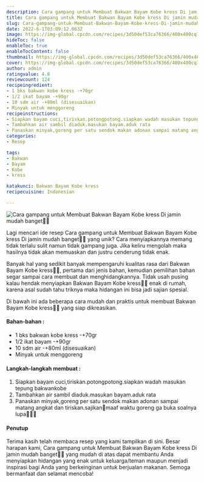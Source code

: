 ```yaml
---
description: Cara gampang untuk Membuat Bakwan Bayam Kobe kress Di jamin mudah banget"
title: Cara gampang untuk Membuat Bakwan Bayam Kobe kress Di jamin mudah banget
slug: Cara-gampang-untuk-Membuat-Bakwan-Bayam-Kobe-kress-Di-jamin-mudah-banget
date: 2022-6-1T03:09:12.063Z
image: https://img-global.cpcdn.com/recipes/3d50def53ca76366/400x400cq70/photo.jpg
hideToc: false
enableToc: true
enableTocContent: false
thumbnail: https://img-global.cpcdn.com/recipes/3d50def53ca76366/400x400cq70/photo.jpg
cover: https://img-global.cpcdn.com/recipes/3d50def53ca76366/400x400cq70/photo.jpg
author: admin
ratingvalue: 4.8
reviewcount: 124
recipeingredient:
- 1 bks bakwan kobe kress -+70gr
- 1/2 ikat bayam -+90gr
- 10 sdm air -+80ml (disesuaikan)
- Minyak untuk menggoreng
recipeinstructions:
- Siapkan bayam cuci,tiriskan.potongpotong.siapkan wadah masukan tepung bakwankobe
- Tambahkan air sambil diaduk.masukan bayam.aduk rata
- Panaskan minyak,goreng per satu sendok makan adonan sampai matang angkat dan tiriskan.sajikan🤤maaf waktu goreng ga buka soalnya lupa🙏🏻😅
categories:
- Resep

tags:
- Bakwan
- Bayam
- Kobe
- kress

katakunci: Bakwan Bayam Kobe kress
recipecuisine: Indonesian

---
```


![Cara gampang untuk Membuat Bakwan Bayam Kobe kress Di jamin mudah banget👩‍🍳](https://img-global.cpcdn.com/recipes/3d50def53ca76366/400x400cq70/photo.jpg)

Lagi mencari ide resep Cara gampang untuk Membuat Bakwan Bayam Kobe kress Di jamin mudah banget👩‍🍳 yang unik? Cara menyiapkannya memang tidak terlalu sulit namun tidak gampang juga. Jika keliru mengolah maka hasilnya tidak akan memuaskan dan justru cenderung tidak enak.

Banyak hal yang sedikit banyak mempengaruhi kualitas rasa dari Bakwan Bayam Kobe kress👩‍🍳, pertama dari jenis bahan, kemudian pemilihan bahan segar sampai cara membuat dan menghidangkannya. Tidak usah pusing kalau hendak menyiapkan Bakwan Bayam Kobe kress👩‍🍳 enak di rumah, karena asal sudah tahu triknya maka hidangan ini bisa jadi sajian spesial.

Di bawah ini ada beberapa cara mudah dan praktis untuk membuat Bakwan Bayam Kobe kress👩‍🍳 yang siap dikreasikan.

<!--inarticleads1-->

#### Bahan-bahan :

- 1 bks bakwan kobe kress -+70gr
- 1/2 ikat bayam -+90gr
- 10 sdm air -+80ml (disesuaikan)
- Minyak untuk menggoreng

<!--inarticleads2-->

#### Langkah-langkah membuat :

1. Siapkan bayam cuci,tiriskan.potongpotong.siapkan wadah masukan tepung bakwankobe
1. Tambahkan air sambil diaduk.masukan bayam.aduk rata
1. Panaskan minyak,goreng per satu sendok makan adonan sampai matang angkat dan tiriskan.sajikan🤤maaf waktu goreng ga buka soalnya lupa🙏🏻😅

#### Penutup

Terima kasih telah membaca resep yang kami tampilkan di sini. Besar harapan kami, Cara gampang untuk Membuat Bakwan Bayam Kobe kress Di jamin mudah banget👩‍🍳 yang mudah di atas dapat membantu Anda menyiapkan hidangan yang enak untuk keluarga/teman maupun menjadi inspirasi bagi Anda yang berkeinginan untuk berjualan makanan. Semoga bermanfaat dan selamat mencoba!